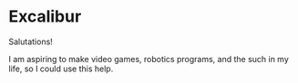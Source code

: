 # Excalibur

Salutations!

I am aspiring to make video games, robotics programs, and the such in my life, so I could use this help.
